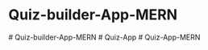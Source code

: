 # Quiz-builder-App-MERN
#   Q u i z - b u i l d e r - A p p - M E R N  
 #   Q u i z - A p p  
 #   Q u i z - A p p - M E R N  
 